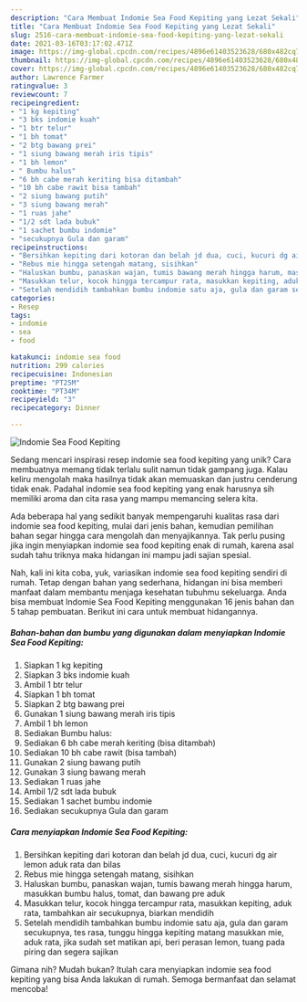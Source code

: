 ```yaml
---
description: "Cara Membuat Indomie Sea Food Kepiting yang Lezat Sekali"
title: "Cara Membuat Indomie Sea Food Kepiting yang Lezat Sekali"
slug: 2516-cara-membuat-indomie-sea-food-kepiting-yang-lezat-sekali
date: 2021-03-16T03:17:02.471Z
image: https://img-global.cpcdn.com/recipes/4896e61403523628/680x482cq70/indomie-sea-food-kepiting-foto-resep-utama.jpg
thumbnail: https://img-global.cpcdn.com/recipes/4896e61403523628/680x482cq70/indomie-sea-food-kepiting-foto-resep-utama.jpg
cover: https://img-global.cpcdn.com/recipes/4896e61403523628/680x482cq70/indomie-sea-food-kepiting-foto-resep-utama.jpg
author: Lawrence Farmer
ratingvalue: 3
reviewcount: 7
recipeingredient:
- "1 kg kepiting"
- "3 bks indomie kuah"
- "1 btr telur"
- "1 bh tomat"
- "2 btg bawang prei"
- "1 siung bawang merah iris tipis"
- "1 bh lemon"
- " Bumbu halus"
- "6 bh cabe merah keriting bisa ditambah"
- "10 bh cabe rawit bisa tambah"
- "2 siung bawang putih"
- "3 siung bawang merah"
- "1 ruas jahe"
- "1/2 sdt lada bubuk"
- "1 sachet bumbu indomie"
- "secukupnya Gula dan garam"
recipeinstructions:
- "Bersihkan kepiting dari kotoran dan belah jd dua, cuci, kucuri dg air lemon aduk rata dan bilas"
- "Rebus mie hingga setengah matang, sisihkan"
- "Haluskan bumbu, panaskan wajan, tumis bawang merah hingga harum, masukkan bumbu halus, tomat, dan bawang pre aduk"
- "Masukkan telur, kocok hingga tercampur rata, masukkan kepiting, aduk rata, tambahkan air secukupnya, biarkan mendidih"
- "Setelah mendidih tambahkan bumbu indomie satu aja, gula dan garam secukupnya, tes rasa, tunggu hingga kepiting matang masukkan mie, aduk rata, jika sudah set matikan api, beri perasan lemon, tuang pada piring dan segera sajikan"
categories:
- Resep
tags:
- indomie
- sea
- food

katakunci: indomie sea food 
nutrition: 299 calories
recipecuisine: Indonesian
preptime: "PT25M"
cooktime: "PT34M"
recipeyield: "3"
recipecategory: Dinner

---
```



![Indomie Sea Food Kepiting](https://img-global.cpcdn.com/recipes/4896e61403523628/680x482cq70/indomie-sea-food-kepiting-foto-resep-utama.jpg)

Sedang mencari inspirasi resep indomie sea food kepiting yang unik? Cara membuatnya memang tidak terlalu sulit namun tidak gampang juga. Kalau keliru mengolah maka hasilnya tidak akan memuaskan dan justru cenderung tidak enak. Padahal indomie sea food kepiting yang enak harusnya sih memiliki aroma dan cita rasa yang mampu memancing selera kita.



Ada beberapa hal yang sedikit banyak mempengaruhi kualitas rasa dari indomie sea food kepiting, mulai dari jenis bahan, kemudian pemilihan bahan segar hingga cara mengolah dan menyajikannya. Tak perlu pusing jika ingin menyiapkan indomie sea food kepiting enak di rumah, karena asal sudah tahu triknya maka hidangan ini mampu jadi sajian spesial.


Nah, kali ini kita coba, yuk, variasikan indomie sea food kepiting sendiri di rumah. Tetap dengan bahan yang sederhana, hidangan ini bisa memberi manfaat dalam membantu menjaga kesehatan tubuhmu sekeluarga. Anda bisa membuat Indomie Sea Food Kepiting menggunakan 16 jenis bahan dan 5 tahap pembuatan. Berikut ini cara untuk membuat hidangannya.

<!--inarticleads1-->

##### Bahan-bahan dan bumbu yang digunakan dalam menyiapkan Indomie Sea Food Kepiting:

1. Siapkan 1 kg kepiting
1. Siapkan 3 bks indomie kuah
1. Ambil 1 btr telur
1. Siapkan 1 bh tomat
1. Siapkan 2 btg bawang prei
1. Gunakan 1 siung bawang merah iris tipis
1. Ambil 1 bh lemon
1. Sediakan  Bumbu halus:
1. Sediakan 6 bh cabe merah keriting (bisa ditambah)
1. Sediakan 10 bh cabe rawit (bisa tambah)
1. Gunakan 2 siung bawang putih
1. Gunakan 3 siung bawang merah
1. Sediakan 1 ruas jahe
1. Ambil 1/2 sdt lada bubuk
1. Sediakan 1 sachet bumbu indomie
1. Sediakan secukupnya Gula dan garam




<!--inarticleads2-->

##### Cara menyiapkan Indomie Sea Food Kepiting:

1. Bersihkan kepiting dari kotoran dan belah jd dua, cuci, kucuri dg air lemon aduk rata dan bilas
1. Rebus mie hingga setengah matang, sisihkan
1. Haluskan bumbu, panaskan wajan, tumis bawang merah hingga harum, masukkan bumbu halus, tomat, dan bawang pre aduk
1. Masukkan telur, kocok hingga tercampur rata, masukkan kepiting, aduk rata, tambahkan air secukupnya, biarkan mendidih
1. Setelah mendidih tambahkan bumbu indomie satu aja, gula dan garam secukupnya, tes rasa, tunggu hingga kepiting matang masukkan mie, aduk rata, jika sudah set matikan api, beri perasan lemon, tuang pada piring dan segera sajikan




Gimana nih? Mudah bukan? Itulah cara menyiapkan indomie sea food kepiting yang bisa Anda lakukan di rumah. Semoga bermanfaat dan selamat mencoba!
